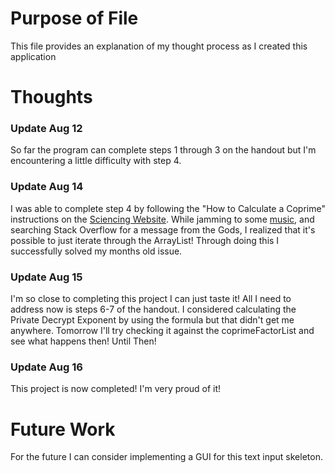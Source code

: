 # Purpose of File
This file provides an explanation of my thought process as I created this application

# Thoughts
### Update Aug 12
So far the program can complete steps 1 through 3 on the handout but I'm encountering a little difficulty with step 4. 

### Update Aug 14
I was able to complete step 4 by following the "How to Calculate a Coprime" instructions on the [Sciencing Website](https://sciencing.com/calculate-coprime-6921150.html). While jamming to some [music](https://www.youtube.com/watch?v=AftvCIiYk5c), and searching Stack Overflow for a message from the Gods, I realized that it's possible to just iterate through the ArrayList! Through doing this I successfully solved my months old issue.

### Update Aug 15
I'm so close to completing this project I can just taste it! All I need to address now is steps 6-7 of the handout. I considered calculating the Private Decrypt Exponent by using the formula but that didn't get me anywhere. Tomorrow I'll try checking it against the coprimeFactorList and see what happens then! Until Then! 

### Update Aug 16
This project is now completed! I'm very proud of it! 

# Future Work

For the future I can consider implementing a GUI for this text input skeleton. 
